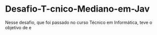 # Desafio-T-cnico-Mediano-em-Jav
Nesse desafio, que foi passado no curso Técnico em Informática, teve o objetivo de e
